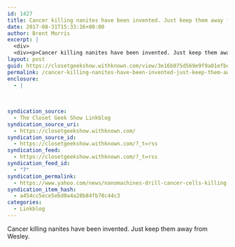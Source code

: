```yaml
---
id: 1427
title: Cancer killing nanites have been invented. Just keep them away from Wesley.
date: 2017-08-31T15:33:16+00:00
author: Brent Morris
excerpt: |
  <div>
  <div><p>Cancer killing nanites have been invented. Just keep them away from Wesley.&nbsp;</p></div></div>
layout: post
guid: https://closetgeekshow.withknown.com/view/3e16b075d569e9f9a01efbd251d2f882
permalink: /cancer-killing-nanites-have-been-invented-just-keep-them-away-from-wesley/
enclosure:
  - |
    
    
    
syndication_source:
  - The Closet Geek Show Linkblog
syndication_source_uri:
  - https://closetgeekshow.withknown.com/
syndication_source_id:
  - https://closetgeekshow.withknown.com/?_t=rss
syndication_feed:
  - https://closetgeekshow.withknown.com/?_t=rss
syndication_feed_id:
  - "7"
syndication_permalink:
  - https://www.yahoo.com/news/nanomachines-drill-cancer-cells-killing-172442363.html
syndication_item_hash:
  - a454cc5ece5ebd0a4a28b84fb78c44c3
categories:
  - Linkblog
---
```

<div class="known-bookmark">
  <div class="e-content">
    <p>
      Cancer killing nanites have been invented. Just keep them away from Wesley. 
    </p>
  </div>
</div>